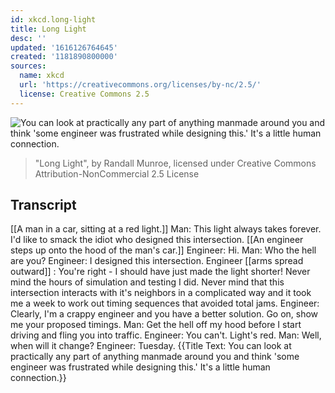 ```yaml
---
id: xkcd.long-light
title: Long Light
desc: ''
updated: '1616126764645'
created: '1181890800000'
sources:
  name: xkcd
  url: 'https://creativecommons.org/licenses/by-nc/2.5/'
  license: Creative Commons 2.5
---
```

![You can look at practically any part of anything manmade around you and think 'some engineer was frustrated while designing this.'  It's a little human connection.](https://imgs.xkcd.com/comics/long_light.png)
> "Long Light", by Randall Munroe, licensed under Creative Commons Attribution-NonCommercial 2.5 License

## Transcript
[[A man in a car, sitting at a red light.]]
Man: This light always takes forever.  I'd like to smack the idiot who designed this intersection.
[[An engineer steps up onto the hood of the man's car.]]
Engineer: Hi.
Man: Who the hell are you?
Engineer: I designed this intersection.
Engineer [[arms spread outward]] : You're right - I should have just made the light shorter! Never mind the hours of simulation and testing I did.  Never mind that this intersection interacts with it's neighbors in a complicated way and it took me a week to work out timing sequences that avoided total jams.
Engineer: Clearly, I'm a crappy engineer and you have a better solution.  Go on, show me your proposed timings.
Man: Get the hell off my hood before I start driving and fling you into traffic.
Engineer: You can't.  Light's red.
Man: Well, when will it change?
Engineer: Tuesday.
{{Title Text: You can look at practically any part of anything manmade around you and think 'some engineer was frustrated while designing this.'  It's a little human connection.}}
